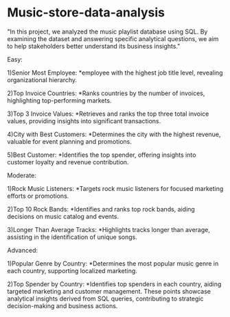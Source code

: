# Music-store-data-analysis
"In this project, we analyzed the music playlist database using SQL. 
By examining the dataset and answering specific analytical questions, we aim to help stakeholders better understand its business insights."

Easy:

1)Senior Most Employee:
*employee with the highest job title level, revealing organizational hierarchy.

2)Top Invoice Countries:
*Ranks countries by the number of invoices, highlighting top-performing markets.

3)Top 3 Invoice Values:
*Retrieves and ranks the top three total invoice values, providing insights into significant transactions.

4)City with Best Customers:
*Determines the city with the highest revenue, valuable for event planning and promotions.

5)Best Customer:
*Identifies the top spender, offering insights into customer loyalty and revenue contribution.

Moderate:

1)Rock Music Listeners:
*Targets rock music listeners for focused marketing efforts or promotions.

2)Top 10 Rock Bands:
*Identifies and ranks top rock bands, aiding decisions on music catalog and events.

3)Longer Than Average Tracks:
*Highlights tracks longer than average, assisting in the identification of unique songs.

Advanced:

1)Popular Genre by Country:
*Determines the most popular music genre in each country, supporting localized marketing.

2)Top Spender by Country:
*Identifies top spenders in each country, aiding targeted marketing and customer management.
These points showcase analytical insights derived from SQL queries, contributing to strategic decision-making and business actions.




